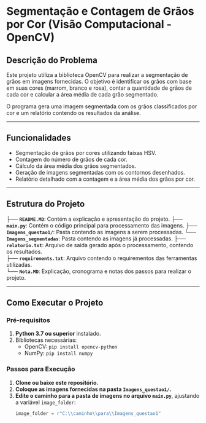 # Segmentação e Contagem de Grãos por Cor (Visão Computacional - OpenCV)

## Descrição do Problema
Este projeto utiliza a biblioteca OpenCV para realizar a segmentação de grãos em imagens fornecidas. O objetivo é identificar os grãos com base em suas cores (marrom, branco e rosa), contar a quantidade de grãos de cada cor e calcular a área média de cada grão segmentado.  

O programa gera uma imagem segmentada com os grãos classificados por cor e um relatório contendo os resultados da análise.  

---

## Funcionalidades
- Segmentação de grãos por cores utilizando faixas HSV.
- Contagem do número de grãos de cada cor.
- Cálculo da área média dos grãos segmentados.
- Geração de imagens segmentadas com os contornos desenhados.
- Relatório detalhado com a contagem e a área média dos grãos por cor.  

---

## Estrutura do Projeto
├── **`README.MD`**: Contém a explicação e apresentação do projeto.
├── **`main.py`**: Contém o código principal para processamento das imagens.
├── **`Imagens_questao1/`**: Pasta contendo as imagens a serem processadas.
   └── **`Imagens_segmentadas`**: Pasta contendo as imagens já processadas.
├── **`relatorio.txt`**: Arquivo de saída gerado após o processamento, contendo os resultados.  
├── **`requirements.txt`**: Arquivo contendo o requirementos das ferramentas utilizadas.  
└── **`Nota.MD`**: Explicação, cronograma e notas dos passos para realizar o projeto.

---

## Como Executar o Projeto
### Pré-requisitos
1. **Python 3.7 ou superior** instalado.
2. Bibliotecas necessárias:
   - OpenCV: `pip install opencv-python`
   - NumPy: `pip install numpy`

### Passos para Execução
1. **Clone ou baixe este repositório.**
2. **Coloque as imagens fornecidas na pasta `Imagens_questao1/`.**
3. **Edite o caminho para a pasta de imagens no arquivo `main.py`**, ajustando a variável `image_folder`:
   ```python
   image_folder = r"C:\\caminho\\para\\Imagens_questao1"
